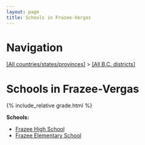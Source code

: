 ```yaml
---
layout: page
title: Schools in Frazee-Vergas
---
```

# Navigation

[[All countries/states/provinces]](../..) > [[All B.C. districts]](..)

# Schools in Frazee-Vergas

{% include_relative grade.html %}

**Schools:**

- [Frazee High School](Frazee_High_School.md)
- [Frazee Elementary School](Frazee_Elementary_School.md)
